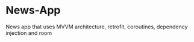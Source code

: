 # News-App
News app that uses MVVM architecture, retrofit, coroutines, dependency injection and room

